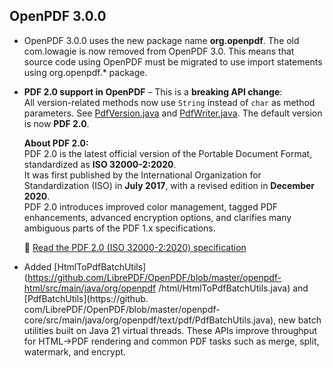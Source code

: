 ## OpenPDF 3.0.0 

* OpenPDF 3.0.0 uses the new package name **org.openpdf**. The old com.lowagie is now removed from OpenPDF 3.0.
This means that source code using OpenPDF must be migrated to use import statements using org.openpdf.* package.

* **PDF 2.0 support in OpenPDF** – This is a **breaking API change**:  
  All version-related methods now use `String` instead of `char` as method parameters.   See [PdfVersion.java](https://github.com/LibrePDF/OpenPDF/blob/master/openpdf-core/src/main/java/org/openpdf/text/pdf/interfaces/PdfVersion.java) and [PdfWriter.java](https://github.com/LibrePDF/OpenPDF/blob/master/openpdf-core/src/main/java/org/openpdf/text/pdf/PdfWriter.java#L154).
  The default version is now **PDF 2.0**.

  **About PDF 2.0:**  
  PDF 2.0 is the latest official version of the Portable Document Format, standardized as **ISO 32000-2:2020**.  
  It was first published by the International Organization for Standardization (ISO) in **July 2017**, with a revised edition in **December 2020**.  
  PDF 2.0 introduces improved color management, tagged PDF enhancements, advanced encryption options, and clarifies many ambiguous parts of the PDF 1.x specifications.  

  📄 [Read the PDF 2.0 (ISO 32000-2:2020) specification](https://www.iso.org/standard/75839.html)


* Added [HtmlToPdfBatchUtils](https://github.com/LibrePDF/OpenPDF/blob/master/openpdf-html/src/main/java/org/openpdf
  /html/HtmlToPdfBatchUtils.java) and [PdfBatchUtils](https://github.
  com/LibrePDF/OpenPDF/blob/master/openpdf-core/src/main/java/org/openpdf/text/pdf/PdfBatchUtils.java), new batch utilities built on Java 21 virtual threads. 
These APIs improve throughput for HTML→PDF rendering and common PDF tasks such as merge, split, watermark, and encrypt.







